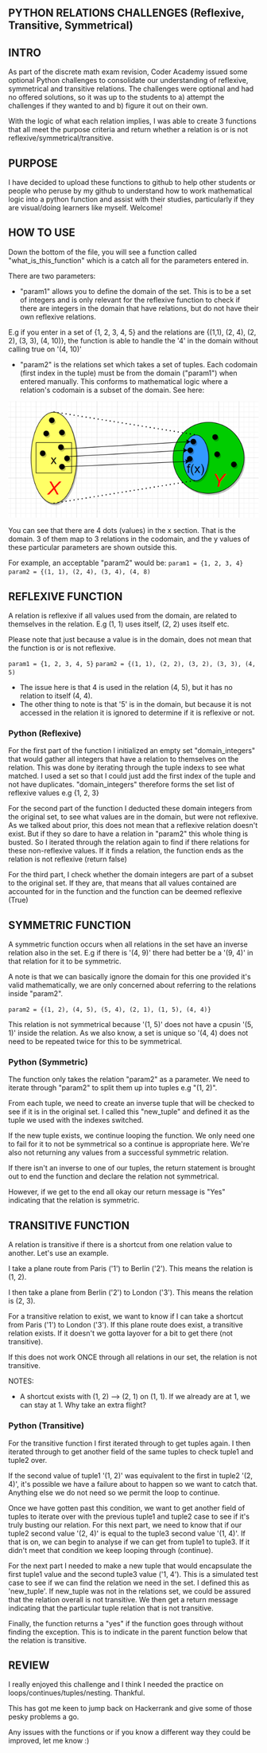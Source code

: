 ## PYTHON RELATIONS CHALLENGES (Reflexive, Transitive, Symmetrical)

## INTRO

As part of the discrete math exam revision, Coder Academy issued some optional Python challenges to consolidate our understanding of reflexive, symmetrical and transitive relations. The challenges were optional and had no offered solutions, so it was up to the students to a) attempt the challenges if they wanted to and b) figure it out on their own. 

With the logic of what each relation implies, I was able to create 3 functions that all meet the purpose criteria and return whether a relation is or is not reflexive/symmetrical/transitive.

## PURPOSE

I have decided to upload these functions to github to help other students or people who peruse by my github to understand how to work mathematical logic into a python function and assist with their studies, particularly if they are visual/doing learners like myself. Welcome!

## HOW TO USE

Down the bottom of the file, you will see a function called "what_is_this_function" which is a catch all for the parameters entered in. 

There are two parameters:

- "param1" allows you to define the domain of the set. This is to be a set of integers and is only relevant for the reflexive function to check if there are integers in the domain that have relations, but do not have their own reflexive relations. 

E.g if you enter in a set of {1, 2, 3, 4, 5} and the relations are {(1,1), (2, 4), (2, 2), (3, 3), (4, 10)}, the function is able to handle the '4' in the domain without calling true on '(4, 10)' 

- "param2" is the relations set which takes a set of tuples. Each codomain (first index in the tuple) must be from the domain ("param1") when entered manually. This conforms to mathematical logic where a relation's codomain is a subset of the domain. See here:

![Codomain image](/Codomain.png)

You can see that there are 4 dots (values) in the x section. That is the domain. 3 of them map to 3 relations in the codomain, and the y values of these particular parameters are shown outside this. 

For example, an acceptable "param2" would be:
```param1 = {1, 2, 3, 4}```
```param2 = {(1, 1), (2, 4), (3, 4), (4, 8)```

## REFLEXIVE FUNCTION

A relation is reflexive if all values used from the domain, are related to themselves in the relation. E.g (1, 1) uses itself, (2, 2) uses itself etc.

Please note that just because a value is in the domain, does not mean that the function is or is not reflexive. 

```param1 = {1, 2, 3, 4, 5}```
```param2 = {(1, 1), (2, 2), (3, 2), (3, 3), (4, 5)```

- The issue here is that 4 is used in the relation (4, 5), but it has no relation to itself (4, 4).
- The other thing to note is that '5' is in the domain, but because it is not accessed in the relation it is ignored to determine if it is reflexive or not.

### Python (Reflexive)

For the first part of the function I initialized an empty set "domain_integers" that would gather all integers that have a relation to themselves on the relation. This was done by iterating through the tuple indexs to see what matched. I used a set so that I could just add the first index of the tuple and not have duplicates. "domain_integers" therefore forms the set list of reflexive values e.g {1, 2, 3}

For the second part of the function I deducted these domain integers from the original set, to see what values are in the domain, but were not reflexive. As we talked about prior, this does not mean that a reflexive relation doesn't exist. But if they so dare to have a relation in "param2" this whole thing is busted. So I iterated through the relation again to find if there relations for these non-reflexive values. If it finds a relation, the function ends as the relation is not reflexive (return false)

For the third part, I check whether the domain integers are part of a subset to the original set. If they are, that means that all values contained are accounted for in the function and the function can be deemed reflexive (True)

## SYMMETRIC FUNCTION

A symmetric function occurs when all relations in the set have an inverse relation also in the set. E.g if there is '(4, 9)' there had better be a '(9, 4)' in that relation for it to be symmetric. 

A note is that we can basically ignore the domain for this one provided it's valid mathematically, we are only concerned about referring to the relations inside "param2".

```param2 = {(1, 2), (4, 5), (5, 4), (2, 1), (1, 5), (4, 4)}```

This relation is not symmetrical because '(1, 5)' does not have a cpusin '(5, 1)' inside the relation. As we also know, a set is unique so '(4, 4) does not need to be repeated twice for this to be symmetrical.

### Python (Symmetric)

The function only takes the relation "param2" as a parameter. We need to iterate through "param2" to split them up into tuples e.g "(1, 2)". 

From each tuple, we need to create an inverse tuple that will be checked to see if it is in the original set. I called this "new_tuple" and defined it as the tuple we used with the indexes switched. 

If the new tuple exists, we continue looping the function. We only need one to fail for it to not be symmetrical so a continue is appropriate here. We're also not returning any values from a successful symmetric relation.

If there isn't an inverse to one of our tuples, the return statement is brought out to end the function and declare the relation not symmetrical.

However, if we get to the end all okay our return message is "Yes" indicating that the relation is symmetric.

## TRANSITIVE FUNCTION

A relation is transitive if there is a shortcut from one relation value to another. Let's use an example.

I take a plane route from Paris ('1') to Berlin ('2'). This means the relation is (1, 2). 

I then take a plane from Berlin ('2') to London ('3'). This means the relation is (2, 3).

For a transitive relation to exist, we want to know if I can take a shortcut from Paris ('1') to London ('3'). If this plane route does exist, a transitive relation exists. If it doesn't we gotta layover for a bit to get there (not transitive).

If this does not work ONCE through all relations in our set, the relation is not transitive.

NOTES:
- A shortcut exists with (1, 2) --> (2, 1) on (1, 1). If we already are at 1, we can stay at 1. Why take an extra flight?

### Python (Transitive)

For the transitive function I first iterated through to get tuples again. I then iterated through to get another field of the same tuples to check tuple1 and tuple2 over.

If the second value of tuple1 '(1, 2)' was equivalent to the first in tuple2 '(2, 4)', it's possible we have a failure about to happen so we want to catch that. Anything else we do not need so we permit the loop to continue. 

Once we have gotten past this condition, we want to get another field of tuples to iterate over with the previous tuple1 and tuple2 case to see if it's truly busting our relation. For this next part, we need to know that if our tuple2 second value '(2, 4)' is equal to the tuple3 second value '(1, 4)'. If that is on, we can begin to analyse if we can get from tuple1 to tuple3. If it didn't meet that condition we keep looping through (continue).

For the next part I needed to make a new tuple that would encapsulate the first tuple1 value and the second tuple3 value ('1, 4'). This is a simulated test case to see if we can find the relation we need in the set. I defined this as 'new_tuple'. If new_tuple was not in the relations set, we could be assured that the relation overall is not transitive. We then get a return message indicating that the particular tuple relation that is not transitive.

Finally, the function returns a "yes" if the function goes through without finding the exception. This is to indicate in the parent function below that the relation is transitive.

## REVIEW

I really enjoyed this challenge and I think I needed the practice on loops/continues/tuples/nesting. Thankful.

This has got me keen to jump back on Hackerrank and give some of those pesky problems a go.

Any issues with the functions or if you know a different way they could be improved, let me know :)



